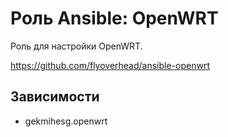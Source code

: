 # Роль Ansible: OpenWRT

Роль для настройки OpenWRT.

<https://github.com/flyoverhead/ansible-openwrt>

## Зависимости

- gekmihesg.openwrt
